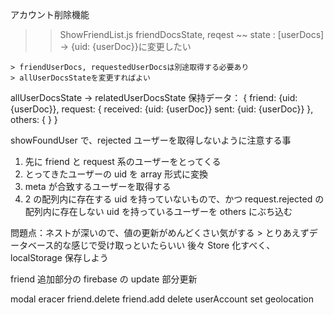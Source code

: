 アカウント削除機能

> > ShowFriendList.js
> > friendDocsState, reqest ~~ state : [userDocs] -> {uid: {userDoc}}に変更したい

    > friendUserDocs, requestedUserDocsは別途取得する必要あり
    > allUserDocsStateを変更すればよい

allUserDocsState -> relatedUserDocsState
保持データ：
{
friend: {uid: {userDoc}},
request: {
received: {uid: {userDoc}}
sent: {uid: {userDoc}}
},
others: {
}
}

showFoundUser で、rejected ユーザーを取得しないように注意する事

1. 先に friend と request 系のユーザーをとってくる
2. とってきたユーザーの uid を array 形式に変換
3. meta が合致するユーザーを取得する
4. 2 の配列内に存在する uid を持っていないもので、かつ request.rejected の配列内に存在しない uid を持っているユーザーを others にぶち込む

問題点：ネストが深いので、値の更新がめんどくさい気がする > とりあえずデータベース的な感じで受け取っといたらいい
後々 Store 化すべく、localStorage 保存しよう

friend 追加部分の firebase の update 部分更新

<modify and test>
modal eracer
friend.delete
friend.add
delete userAccount
set geolocation
